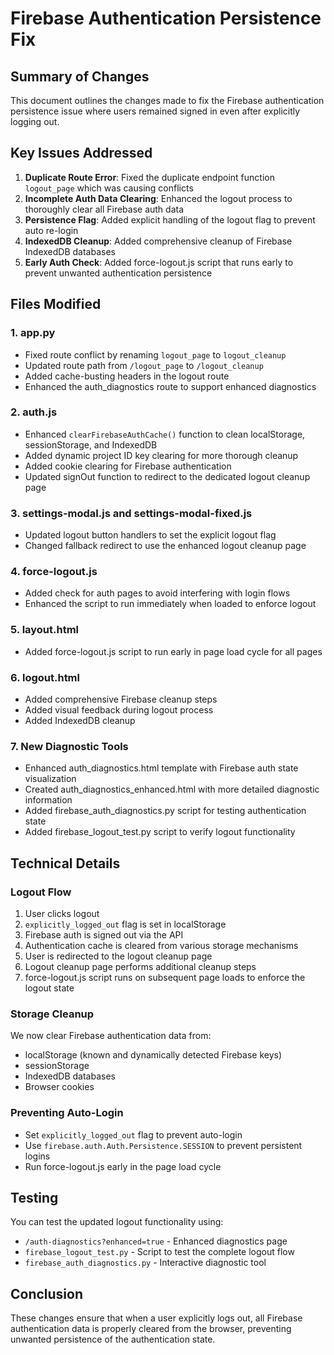 # Firebase Authentication Persistence Fix

## Summary of Changes
This document outlines the changes made to fix the Firebase authentication persistence issue where users remained signed in even after explicitly logging out.

## Key Issues Addressed
1. **Duplicate Route Error**: Fixed the duplicate endpoint function `logout_page` which was causing conflicts
2. **Incomplete Auth Data Clearing**: Enhanced the logout process to thoroughly clear all Firebase auth data
3. **Persistence Flag**: Added explicit handling of the logout flag to prevent auto re-login
4. **IndexedDB Cleanup**: Added comprehensive cleanup of Firebase IndexedDB databases
5. **Early Auth Check**: Added force-logout.js script that runs early to prevent unwanted authentication persistence

## Files Modified

### 1. app.py
- Fixed route conflict by renaming `logout_page` to `logout_cleanup`
- Updated route path from `/logout_page` to `/logout_cleanup` 
- Added cache-busting headers in the logout route
- Enhanced the auth_diagnostics route to support enhanced diagnostics

### 2. auth.js
- Enhanced `clearFirebaseAuthCache()` function to clean localStorage, sessionStorage, and IndexedDB
- Added dynamic project ID key clearing for more thorough cleanup
- Added cookie clearing for Firebase authentication
- Updated signOut function to redirect to the dedicated logout cleanup page

### 3. settings-modal.js and settings-modal-fixed.js
- Updated logout button handlers to set the explicit logout flag
- Changed fallback redirect to use the enhanced logout cleanup page

### 4. force-logout.js
- Added check for auth pages to avoid interfering with login flows
- Enhanced the script to run immediately when loaded to enforce logout

### 5. layout.html
- Added force-logout.js script to run early in page load cycle for all pages

### 6. logout.html
- Added comprehensive Firebase cleanup steps
- Added visual feedback during logout process
- Added IndexedDB cleanup

### 7. New Diagnostic Tools
- Enhanced auth_diagnostics.html template with Firebase auth state visualization
- Created auth_diagnostics_enhanced.html with more detailed diagnostic information
- Added firebase_auth_diagnostics.py script for testing authentication state
- Added firebase_logout_test.py script to verify logout functionality

## Technical Details

### Logout Flow
1. User clicks logout
2. `explicitly_logged_out` flag is set in localStorage
3. Firebase auth is signed out via the API
4. Authentication cache is cleared from various storage mechanisms
5. User is redirected to the logout cleanup page
6. Logout cleanup page performs additional cleanup steps
7. force-logout.js script runs on subsequent page loads to enforce the logout state

### Storage Cleanup
We now clear Firebase authentication data from:
- localStorage (known and dynamically detected Firebase keys)
- sessionStorage
- IndexedDB databases
- Browser cookies

### Preventing Auto-Login
- Set `explicitly_logged_out` flag to prevent auto-login
- Use `firebase.auth.Auth.Persistence.SESSION` to prevent persistent logins
- Run force-logout.js early in the page load cycle

## Testing
You can test the updated logout functionality using:
- `/auth-diagnostics?enhanced=true` - Enhanced diagnostics page
- `firebase_logout_test.py` - Script to test the complete logout flow
- `firebase_auth_diagnostics.py` - Interactive diagnostic tool

## Conclusion
These changes ensure that when a user explicitly logs out, all Firebase authentication data is properly cleared from the browser, preventing unwanted persistence of the authentication state.
